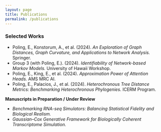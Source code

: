 ```yaml
---
layout: page
title: Publications
permalink: /publications
---
```


### Selected Works
- Poling, E., Konstorum, A., et al. (2024). *An Exploration of Graph Distances, Graph Curvature, and Applications to Network Analysis.* Springer.  
- Group 3 (with Poling, E.). (2024). *Identifiability of Network-based Markov Models.* University of Hawaii Workshop.  
- Poling, E., King, E., et al. (2024). *Approximation Power of Attention Heads.* AMS MRC AI.  
- Poling, E., Palacios, J., et al. (2024). *Heterochronous Tree Distance Metrics: Benchmarking Heterochronous Phylogenies.* ICERM Program.

**Manuscripts in Preparation / Under Review**  
- *Benchmarking RNA-seq Simulators: Balancing Statistical Fidelity and Biological Realism.*  
- *Gaussian–Cox Generative Framework for Biologically Coherent Transcriptome Simulation.*
